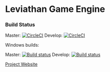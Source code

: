 Leviathan Game Engine
=====================

### Build Status

Master:
[![CircleCI](https://circleci.com/gh/hhyyrylainen/Leviathan/tree/master.svg?style=svg)](https://circleci.com/gh/hhyyrylainen/Leviathan/tree/master)
Develop:
[![CircleCI](https://circleci.com/gh/hhyyrylainen/Leviathan/tree/develop.svg?style=svg)](https://circleci.com/gh/hhyyrylainen/Leviathan/tree/develop)

Windows builds:

Master: [![Build status](https://ci.appveyor.com/api/projects/status/7yimg283lfr46tv6/branch/master?svg=true)](https://ci.appveyor.com/project/hhyyrylainen/leviathan/branch/master) 
Develop: [![Build status](https://ci.appveyor.com/api/projects/status/7yimg283lfr46tv6/branch/develop?svg=true)](https://ci.appveyor.com/project/hhyyrylainen/leviathan/branch/develop)

[Project Website](https://leviathanengine.com)

